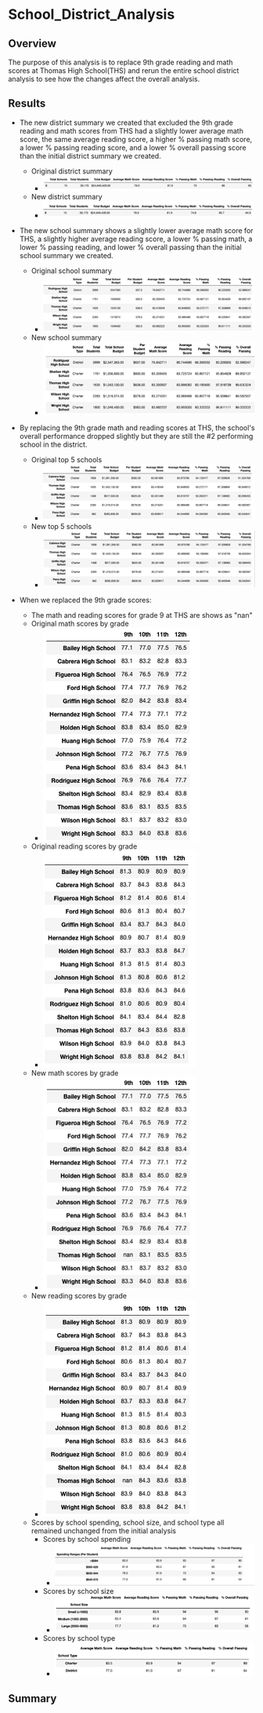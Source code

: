 # School_District_Analysis

## Overview
The purpose of this analysis is to replace 9th grade reading and math scores at Thomas High School(THS) and rerun the entire school district analysis to see how the changes affect the overall analysis. 

## Results
   - The new district summary we created that excluded the 9th grade reading and math scores from THS had a slightly lower average math score, the same average reading score, a higher % passing math score, a lower % passing reading score, and a lower % overall passing score than the initial district summary we created. 
     - Original district summary
       - ![](Resources/Original_district_summary_df.png)
     - New district summary
       - ![](Resources/New_district_summary_df.png)

   - The new school summary shows a slightly lower average math score for THS, a slightly higher average reading score, a lower % passing math, a lower % passing reading, and lower % overall passing than the initial school summary we created. 
     - Original school summary
       - ![](Resources/Original_school_summary_df.png)
     - New school summary
       - ![](Resources/New_school_summary_df.png)
   - By replacing the 9th grade math and reading scores at THS, the school's overall performance dropped slightly but they are still the #2 performing school in the district. 
     - Original top 5 schools
       - ![](Resources/Original_top_5_schools.png)
     - New top 5 schools
       - ![](Resources/New_top_5_schools.png)
   - When we replaced the 9th grade scores:
     -  The math and reading scores for grade 9 at THS are shows as "nan"
       - Original math scores by grade
         - ![](Resources/Original_math_scores_by_grade.png)
       - Original reading scores by grade
         - ![](Resources/Original_reading_scores_by_grade.png)
       - New math scores by grade 
         - ![](Resources/New_math_scores_by_grade.png)
       - New reading scores by grade
         - ![](Resources/New_reading_scores_by_grade.png)
     - Scores by school spending, school size, and school type all remained unchanged from the initial analysis
       - Scores by school spending
         - ![](Resources/New_spending_summary_df.png)
       - Scores by school size
         - ![](Resources/New_size_summary_df.png)
       - Scores by school type
         - ![](Resources/New_type_summary_df.png)       

## Summary

